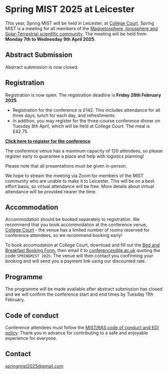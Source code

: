 # Spring MIST 2025 at Leicester
This year, Spring MIST will be held in Leicester, at [College Court](https://collegecourt.co.uk/). Spring MIST is a meeting for all members of the [Magnetosphere, Ionosphere and Solar-Terrestrial scientific community](https://www.mist.ac.uk/). The meeting will be held from **Monday 7th to Wednesday 9th April 2025**.

## Abstract Submission
Abstract submission is now closed.

## Registration
Registration is now open. The registration deadline is **Friday 28th February 2025**.

- Registration for the conference is £142. This includes attendance for all three days, lunch for each day, and refreshments. 
- In addition, you may register for the three-course conference dinner on Tuesday 8th April, which will be held at College Court. The meal is £42.75. 

**[Click here to register for the conference](https://shop.le.ac.uk/conferences-and-events/leicester-conferences/physics-and-astronomy/spring-mist-2025)**

The conference venue has a maximum capacity of 120 attendees, so please register early to guarantee a place and help with logistics planning!

Please note that all presentations must be given in-person.

We hope to stream the meeting via Zoom for members of the MIST community who are unable to make it to Leicester. This will be on a best effort basis, so virtual attendance will be free. More details about virtual attendance will be provided nearer the time.

## Accommodation
Accommodation should be booked separately to registration. We recommend that you book accommodation at the conference venue, [College Court](https://collegecourt.co.uk/) - the venue has a limited number of rooms reserved for conference attendees, so we recommend booking early!

To book accomodation at College Court, download and fill out the [Bed and Breakfast Booking Form](College_Court_booking_form.pdf), then email it to conferences@le.ac.uk quoting the code `SPRINGMIST 2025`. The venue will then contact you confirming your booking and will send you a payment link using our discounted rate.

## Programme
The programme will be made available after abstract submission has closed and we will confirm the conference start and end times by Tuesday 11th February. 

## Code of conduct
Conference attendees must follow the [MIST/RAS code of conduct and EDI policy]( https://www.mist.ac.uk/community/conduct-and-support). Thank you in advance for contributing to a safe and enjoyable experience for everyone.

## Contact
springmist2025@gmail.com
